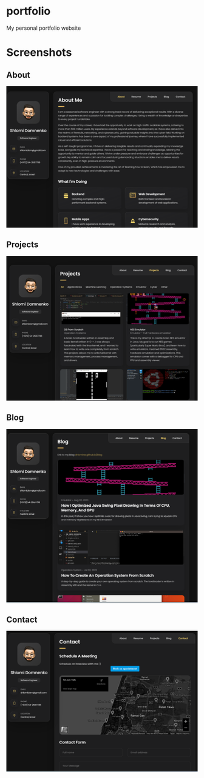 # portfolio

My personal portfolio website

# Screenshots

## About

![](README-resources/Screenshot%202023-12-11%20155901.png)

## Projects

![](README-resources/Screenshot%202023-12-11%20155852.png)

## Blog

![](README-resources/Screenshot%202023-12-11%20155932.png)

## Contact

![](README-resources/Screenshot%202023-12-11%20155917.png)

